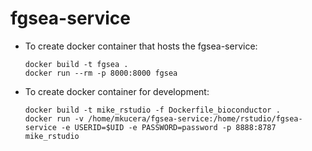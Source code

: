 # fgsea-service

- To create docker container that hosts the fgsea-service:
  ```
  docker build -t fgsea .
  docker run --rm -p 8000:8000 fgsea
  ```

- To create docker container for development:
  ```
  docker build -t mike_rstudio -f Dockerfile_bioconductor .
  docker run -v /home/mkucera/fgsea-service:/home/rstudio/fgsea-service -e USERID=$UID -e PASSWORD=password -p 8888:8787 mike_rstudio
  ```
